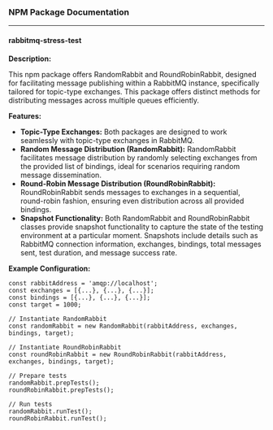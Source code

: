 
### NPM Package Documentation
----------

#### rabbitmq-stress-test

**Description:**

This npm package offers RandomRabbit and RoundRobinRabbit, designed for facilitating message publishing within a RabbitMQ instance, specifically tailored for topic-type exchanges. This package offers distinct methods for distributing messages across multiple queues efficiently.

**Features:**

-   **Topic-Type Exchanges:** Both packages are designed to work seamlessly with topic-type exchanges in RabbitMQ.
-   **Random Message Distribution (RandomRabbit):** RandomRabbit facilitates message distribution by randomly selecting exchanges from the provided list of bindings, ideal for scenarios requiring random message dissemination.
-   **Round-Robin Message Distribution (RoundRobinRabbit):** RoundRobinRabbit sends messages to exchanges in a sequential, round-robin fashion, ensuring even distribution across all provided bindings.
- **Snapshot Functionality:**
Both RandomRabbit and RoundRobinRabbit classes provide snapshot functionality to capture the state of the testing environment at a particular moment. Snapshots include details such as RabbitMQ connection information, exchanges, bindings, total messages sent, test duration, and message success rate.


**Example Configuration:**

	const rabbitAddress = 'amqp://localhost';
	const exchanges = [{...}, {...}, {...}];
	const bindings = [{...}, {...}, {...}];
	const target = 1000;

	// Instantiate RandomRabbit
	const randomRabbit = new RandomRabbit(rabbitAddress, exchanges, bindings, target);

	// Instantiate RoundRobinRabbit
	const roundRobinRabbit = new RoundRobinRabbit(rabbitAddress, exchanges, bindings, target);

	// Prepare tests
	randomRabbit.prepTests();
	roundRobinRabbit.prepTests();

	// Run tests
	randomRabbit.runTest();
	roundRobinRabbit.runTest();


